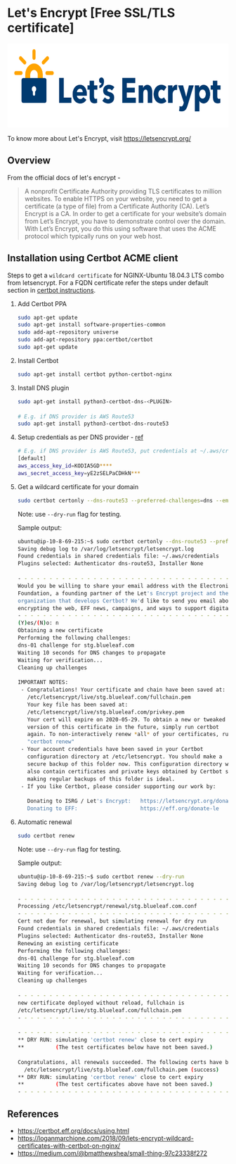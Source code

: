 # Let's Encrypt [Free SSL/TLS certificate]
<img src="https://github.com/abhishektripathi24/platform-setup/blob/master/letsencrypt/images/letsencrypt-logo.png" width="600" height="190"/>

To know more about Let's Encrypt, visit https://letsencrypt.org/

## Overview

From the official docs of let's encrypt -

> A nonprofit Certificate Authority providing TLS certificates to million websites. To enable HTTPS on your website, you need to get a certificate (a type of file) from a Certificate Authority (CA). Let’s Encrypt is a CA. In order to get a certificate for your website’s domain from Let’s Encrypt, you have to demonstrate control over the domain. With Let’s Encrypt, you do this using software that uses the ACME protocol which typically runs on your web host.

## Installation using Certbot ACME client 

Steps to get a `wildcard certificate` for NGINX-Ubuntu 18.04.3 LTS combo from letsencrypt. For a FQDN certificate refer the steps under default section in [certbot instructions](https://certbot.eff.org/lets-encrypt/ubuntubionic-nginx).

1. Add Certbot PPA 
    ```bash
    sudo apt-get update
    sudo apt-get install software-properties-common
    sudo add-apt-repository universe
    sudo add-apt-repository ppa:certbot/certbot
    sudo apt-get update
    ```

2. Install Certbot
    ```bash
    sudo apt-get install certbot python-certbot-nginx
    ```

3. Install DNS plugin
    ```bash
    sudo apt-get install python3-certbot-dns-<PLUGIN>
 
    # E.g. if DNS provider is AWS Route53
    sudo apt-get install python3-certbot-dns-route53
    ```

4. Setup credentials as per DNS provider - [ref](https://certbot.eff.org/docs/using.html#dns-plugins)
    ```bash
    # E.g. if DNS provider is AWS Route53, put credentials at ~/.aws/credentials
    [default]
    aws_access_key_id=KODIA5GD****
    aws_secret_access_key=yE2zSELPaCDHkN***
    ```

5. Get a wildcard certificate for your domain
    ```bash
    sudo certbot certonly --dns-route53 --preferred-challenges=dns --email abhishek.tripathi2421@gmail.com --server https://acme-v02.api.letsencrypt.org/directory --agree-tos -d *.stg.blueleaf.com --manual-public-ip-logging-ok 
    ```
    Note: use `--dry-run` flag for testing.
    
    Sample output:
    ```bash
    ubuntu@ip-10-8-69-215:~$ sudo certbot certonly --dns-route53 --preferred-challenges=dns --email abhishek.tripathi2421@gmail.com --server https://acme-v02.api.letsencrypt.org/directory --agree-tos -d *.stg.blueleaf.com --manual-public-ip-logging-ok
    Saving debug log to /var/log/letsencrypt/letsencrypt.log
    Found credentials in shared credentials file: ~/.aws/credentials
    Plugins selected: Authenticator dns-route53, Installer None
    
    - - - - - - - - - - - - - - - - - - - - - - - - - - - - - - - - - - - - - - - -
    Would you be willing to share your email address with the Electronic Frontier
    Foundation, a founding partner of the Let's Encrypt project and the non-profit
    organization that develops Certbot? We'd like to send you email about our work
    encrypting the web, EFF news, campaigns, and ways to support digital freedom.
    - - - - - - - - - - - - - - - - - - - - - - - - - - - - - - - - - - - - - - - -
    (Y)es/(N)o: n
    Obtaining a new certificate
    Performing the following challenges:
    dns-01 challenge for stg.blueleaf.com
    Waiting 10 seconds for DNS changes to propagate
    Waiting for verification...
    Cleaning up challenges
    
    IMPORTANT NOTES:
     - Congratulations! Your certificate and chain have been saved at:
       /etc/letsencrypt/live/stg.blueleaf.com/fullchain.pem
       Your key file has been saved at:
       /etc/letsencrypt/live/stg.blueleaf.com/privkey.pem
       Your cert will expire on 2020-05-29. To obtain a new or tweaked
       version of this certificate in the future, simply run certbot
       again. To non-interactively renew *all* of your certificates, run
       "certbot renew"
     - Your account credentials have been saved in your Certbot
       configuration directory at /etc/letsencrypt. You should make a
       secure backup of this folder now. This configuration directory will
       also contain certificates and private keys obtained by Certbot so
       making regular backups of this folder is ideal.
     - If you like Certbot, please consider supporting our work by:
    
       Donating to ISRG / Let's Encrypt:   https://letsencrypt.org/donate
       Donating to EFF:                    https://eff.org/donate-le
    
    ```

6. Automatic renewal
    ```bash
    sudo certbot renew
    ``` 
    Note: use `--dry-run` flag for testing.
        
    Sample output:
    ```bash
    ubuntu@ip-10-8-69-215:~$ sudo certbot renew --dry-run
    Saving debug log to /var/log/letsencrypt/letsencrypt.log
    
    - - - - - - - - - - - - - - - - - - - - - - - - - - - - - - - - - - - - - - - -
    Processing /etc/letsencrypt/renewal/stg.blueleaf.com.conf
    - - - - - - - - - - - - - - - - - - - - - - - - - - - - - - - - - - - - - - - -
    Cert not due for renewal, but simulating renewal for dry run
    Found credentials in shared credentials file: ~/.aws/credentials
    Plugins selected: Authenticator dns-route53, Installer None
    Renewing an existing certificate
    Performing the following challenges:
    dns-01 challenge for stg.blueleaf.com
    Waiting 10 seconds for DNS changes to propagate
    Waiting for verification...
    Cleaning up challenges
    
    - - - - - - - - - - - - - - - - - - - - - - - - - - - - - - - - - - - - - - - -
    new certificate deployed without reload, fullchain is
    /etc/letsencrypt/live/stg.blueleaf.com/fullchain.pem
    - - - - - - - - - - - - - - - - - - - - - - - - - - - - - - - - - - - - - - - -
    
    - - - - - - - - - - - - - - - - - - - - - - - - - - - - - - - - - - - - - - - -
    ** DRY RUN: simulating 'certbot renew' close to cert expiry
    **          (The test certificates below have not been saved.)
    
    Congratulations, all renewals succeeded. The following certs have been renewed:
      /etc/letsencrypt/live/stg.blueleaf.com/fullchain.pem (success)
    ** DRY RUN: simulating 'certbot renew' close to cert expiry
    **          (The test certificates above have not been saved.)
    - - - - - - - - - - - - - - - - - - - - - - - - - - - - - - - - - - - - - - - -
    ```

## References
* https://certbot.eff.org/docs/using.html
* https://loganmarchione.com/2018/09/lets-encrypt-wildcard-certificates-with-certbot-on-nginx/
* https://medium.com/@bmatthewshea/small-thing-97c23338f272
